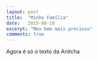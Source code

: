 ```yaml
---
layout: post
title:  "Minha Família"
date:   2015-08-10
excerpt: "Meu bem mais precioso"
comments: true
---
```


Agora é só o texto da Anitcha

